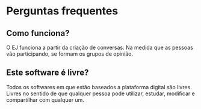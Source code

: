# Perguntas frequentes

## Como funciona?

O EJ funciona a partir da criação de conversas. Na medida que as pessoas vão participando, se formam os grupos de opinião.

## Este software é livre?

Todos os softwares em que estão baseados a plataforma digital são livres. Livres no sentido de que qualquer pessoa pode utilizar, estudar, modificar e compartilhar com qualquer um.
